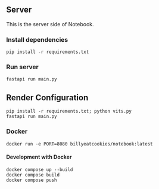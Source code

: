 ## Server

This is the server side of Notebook.

### Install dependencies

```
pip install -r requirements.txt
```

### Run server

```
fastapi run main.py
```

## Render Configuration

```
pip install -r requirements.txt; python vits.py
fastapi run main.py
```

### Docker

```
docker run -e PORT=8080 billyeatcookies/notebook:latest
```

#### Development with Docker

```
docker compose up --build
docker compose build
docker compose push
```
